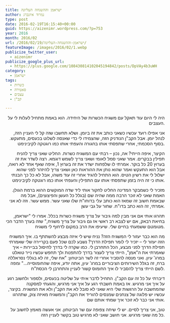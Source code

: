 ```yaml
---
title: ישראמן וההשגחה העליונה
author: נמרוד איזנברג
type: post
date: 2016-02-19T16:15:40+00:00
guid: https://aizenimr.wordpress.com/?p=753
year: 2016
month: 2016/02
url: /2016/02/19/ישראמן-וההשגחה-העליונה/
featureImage: /images/2016/02/1.webp
publicize_twitter_user:
  - aizenimr
publicize_google_plus_url:
  - https://plus.google.com/108430814102045194842/posts/DpVAy4b3uWH
category:
  - ישראמן
tags:
  - כשרות
  - סאטירה
  - עצבים
  - קב"ן

---
```

<p style="text-align:right;" align="justify">
  <span lang="he-IL">היה לי היום עוד תאקל עם משגיח הכשרות של היחידה</span><span lang="en-US">. </span><span lang="he-IL">הוא באמת מתחיל לעלות לי על העצבים</span><span lang="en-US">.</span>
</p>

<p style="text-align:right;" align="justify">
  <span lang="he-IL">אני אפילו רועד עכשיו כשאני כותב את זה ביומן</span><span lang="en-US">. </span><span lang="he-IL">ושלא תחשבו שזה קל לי הענ</span>יין הזה<span lang="en-US">, </span><span lang="he-IL">לנהל יומן</span><span lang="en-US">. </span><span lang="he-IL">אבל הקב</span><span lang="en-US">"</span><span lang="he-IL">ן הנודניק הזה, שהצמידו לי כדי שאנסה לשלוט בכעסים, מתעקש.</span> <span lang="he-IL">בסוף הסכמתי, </span><span lang="he-IL">אחרי שתפסתי אותו בחגורה והעפתי אותו כמו רוגטקה לקיבינימט</span><span lang="en-US">.</span>
</p>

<p style="text-align:right;" align="justify">
  <span lang="he-IL">הקיצר</span><span lang="en-US">, </span><span lang="he-IL">איפה הייתי</span><span lang="en-US">? </span><span lang="he-IL">אה</span><span lang="en-US">, </span><span lang="he-IL">נכון – רבתי עם המשגיח כשרות</span><span lang="en-US">. </span><span lang="he-IL">החליט שאני צריך להניח תפילין בבקרים</span><span lang="en-US">. </span><span lang="he-IL">אמר שאני סמל לאומי ושאני צריך לשמש דוגמא</span><span lang="en-US">. </span><span lang="he-IL">רצה לשדר את זה בערוץ </span><span lang="en-US">20 </span><span lang="he-IL">כל בוקר</span><span lang="en-US">. </span><span lang="he-IL">אמרתי לו שלפחות ישדר את זה בערוץ </span><span lang="en-US">1, </span><span lang="he-IL">איפה שאף אחד לא רואה</span><span lang="en-US">, </span><span lang="he-IL">אבל הוא התעקש ואמר שהוא נותן את ההוראות כאן ושאני צריך להיזהר לפני שהוא ישלול </span>לי את רשיון הטיס. הוא התחיל להגיד אחרי זה עוד משהו<span lang="en-US">, </span><span lang="he-IL">אבל לא כל כך הבנתי אותו כי זה היה בזמן שתפסתי אותו עם התפילין והעפתי אותו כמו רוגטקה לקיבינימט</span><span lang="en-US">.<br /> </span>
</p>

<p style="text-align:right;" align="justify">
  <span lang="he-IL">מזכיר לי כשמבקר המדינה החליט לחקור אותי ליד שדה המוקשים ההוא ברמת הגולן. האמת שאני לא זוכר הרבה ממה שהיה שם (בגלל כל העשן והפיצוצים)</span><span lang="en-US">, </span><span lang="he-IL">אבל מה שבאמת חשוב זה ש</span>מאז הוא כותב עלי בדוחו<span lang="en-US">"</span><span lang="he-IL">ת שלו שאני עשר</span><span lang="en-US">. </span><span lang="he-IL">ממש עשר</span><span lang="en-US">. </span><span lang="he-IL">וזה לא אני אמרתי</span><span lang="en-US">, </span><span lang="he-IL">זה הוא כתב בדו"ח</span><span lang="en-US">. </span><span lang="he-IL">שחור על גבי עשן.</span><span lang="en-US"><br /> </span>
</p>

<p style="text-align:right;" align="justify">
  <span lang="he-IL">תהרגו אותי אם אני מבין למה גיבור על צריך משגיח כשרות בכלל</span><span lang="en-US">. </span><span lang="he-IL">אמרו לי </span><span lang="en-US">"</span><span lang="he-IL">ישראמן</span><span lang="en-US">, </span><span lang="he-IL">בחיאת רבאק</span><span lang="en-US">, </span><span lang="he-IL">אם יש לצבא רב ראשי אז גם גיבור על צריך משגיח</span><span lang="en-US">," </span><span lang="he-IL">שזה בערך הדבר הכי מטומטם ששמעתי בחיים שלי</span><span lang="en-US">. </span><span lang="he-IL">שיעיפו את הרב במקום לדחוף לי משגיח.</span>
</p>

<p style="text-align:right;" align="justify">
  <span lang="he-IL">מה הוא כבר יעזור לי המשגיח הזה</span><span lang="en-US">? </span><span lang="he-IL">נניח שיש לי איזה מבצע להשתתף בו</span><span lang="en-US">. </span><span lang="he-IL">איך המשגיח הזה יעזור לי – יזכיר לי לומר תפילת הדרך</span><span lang="en-US">? </span><span lang="he-IL">נשבע לכם שכל פעם בקריירה שלי שאמרתי תפילת הדרך לפני מבצע</span><span lang="en-US">, </span><span lang="he-IL">הכל התחרבן לי</span><span lang="en-US">. </span><span lang="he-IL">כמו שקרה לי בדרך לחיסול בביירות – איך שאמרתי את ה"אמן", הייתי צריך לעצור בדרך להתפנות</span> <span lang="he-IL">ולך תחפש עכשיו נייר טואלט במרג</span><span lang="en-US">' </span><span lang="he-IL">עיון</span><span lang="en-US">. </span><span lang="he-IL">ואני מנסה להסביר אחרי זה לשר הביטחון</span><span lang="en-US">: "</span><span lang="he-IL">אח שלי</span><span lang="en-US">, </span><span lang="he-IL">זה לא בגללי נסראללה ברח</span><span lang="en-US">, </span><span lang="he-IL">זה בגלל השירותים הציבוריים במרג</span><span lang="en-US">' </span><span lang="he-IL">עיון</span><span lang="en-US">, </span><span lang="he-IL">אתה יודע</span><span lang="en-US">, </span><span lang="he-IL">איפה שהחומוסייה…</span><span lang="en-US">" </span><span lang="he-IL">ומפה לשם הייתי צריך להסביר לו איך החומוס קשור לעניין והתחרבן לי הכסת"ח</span><span lang="en-US">.</span>
</p>

<p style="text-align:right;" align="justify">
  <span lang="he-IL">דיברתי על כל זה עם הקב</span><span lang="en-US">"</span><span lang="he-IL">ן. </span><span lang="he-IL">התחיל לדבר איתי על שליטה בכעסים</span><span lang="en-US">, </span><span lang="he-IL">ולספור ולחשוב רגע על איך אני מרגיש</span><span lang="en-US">. </span><span lang="he-IL">אז באמת חשבתי רגע על איך אני מרגיש</span><span lang="en-US">, </span><span lang="he-IL">והגעתי למסקנה </span>שהמחשבה על הרגשות שלי היא שאני לא סובל לא את הקב<span lang="en-US">"</span><span lang="he-IL">ן ולא את המשגיח. בקיצר, עכשיו יש פלוגה של צנחנים שמנסים להוריד את הקב"ן והמשגיח מאיזה צוק, שתהרגו אותי אני כבר לא זוכר איך שמתי אותם</span><span lang="en-US"> שם.</span>
</p>

<p style="text-align:right;" align="justify">
  <span lang="he-IL">טוב</span><span lang="en-US">, </span><span lang="he-IL">אני צריך לסיים</span><span lang="en-US">. </span><span lang="he-IL">יש לי שיחה צפופה עם שר הביטחון</span><span lang="en-US">. </span><span lang="he-IL">אני אעשה מאמץ לחשוב על כל מה שאני מרגיש</span><span lang="en-US">. </span><span lang="he-IL">אני חושב שאני לא מרגיש טוב בקשר לעניין הזה</span><span lang="en-US">.</span>
</p>